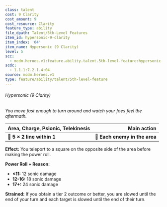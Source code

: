 ```yaml
---
class: talent
cost: 9 Clarity
cost_amount: 9
cost_resource: Clarity
feature_type: ability
file_dpath: Talent/5th-Level Features
item_id: hypersonic-9-clarity
item_index: '04'
item_name: Hypersonic (9 Clarity)
level: 5
scc:
  - mcdm.heroes.v1:feature.ability.talent.5th-level-feature:hypersonic-9-clarity
scdc:
  - 1.1.1:7.2.1.4:04
source: mcdm.heroes.v1
type: feature/ability/talent/5th-level-feature
---
```


###### Hypersonic (9 Clarity)

*You move fast enough to turn around and watch your foes feel the aftermath.*

| **Area, Charge, Psionic, Telekinesis** |               **Main action** |
| -------------------------------------- | ----------------------------: |
| **📏 5 × 2 line within 1**             | **🎯 Each enemy in the area** |

**Effect:** You teleport to a square on the opposite side of the area before making the power roll.

**Power Roll + Reason:**

- **≤11:** 12 sonic damage
- **12-16:** 18 sonic damage
- **17+:** 24 sonic damage

**Strained:** If you obtain a tier 2 outcome or better, you are slowed until the end of your turn and each target is slowed until the end of their turn.
